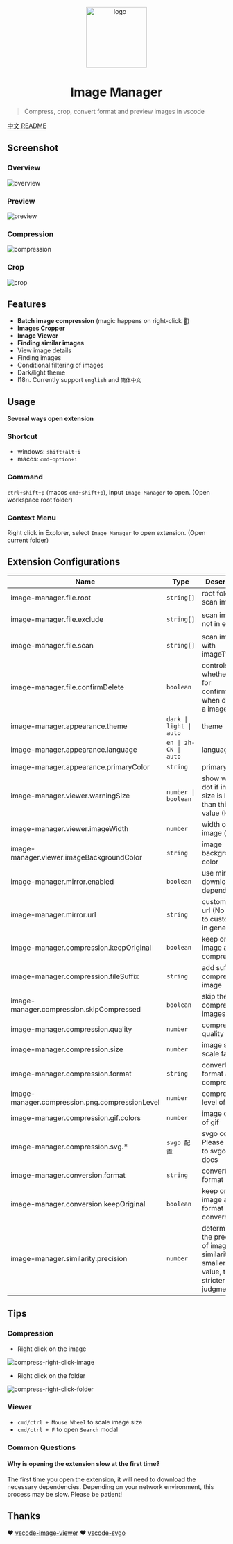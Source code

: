 <p align='center'>
  <a href='https://github.com/hemengke1997/vscode-image-manager' target="_blank" rel='noopener noreferrer'>
    <img width='140' src='./assets/logo.png' alt='logo' />
  </a>
</p>

<h1 align='center'>Image Manager</h1>

> Compress, crop, convert format and preview images in vscode

[中文 README](./README.md)

## Screenshot

### Overview

![overview](./screenshots/overview.png)

### Preview
![preview](./screenshots/preview.png)

### Compression
![compression](./screenshots/compression.png)

### Crop
![crop](./screenshots/crop.png)


## Features

- **Batch image compression** (magic happens on right-click 🤩)
- **Images Cropper**
- **Image Viewer**
- **Finding similar images**
- View image details
- Finding images
- Conditional filtering of images
- Dark/light theme
- I18n. Currently support `english` and `简体中文`


## Usage

**Several ways open extension**

### Shortcut

- windows: `shift+alt+i`
- macos: `cmd+option+i`


### Command

`ctrl+shift+p` (macos `cmd+shift+p`), input `Image Manager` to open. (Open workspace root folder)

### Context Menu

Right click in Explorer, select `Image Manager` to open extension. (Open current folder)


## Extension Configurations


| Name                                           | Type                    | Description                                                                                     | Default value                                                                                                                |
| ---------------------------------------------- | ----------------------- | ----------------------------------------------------------------------------------------------- | ---------------------------------------------------------------------------------------------------------------------------- |
| image-manager.file.root                        | `string[]`              | root folder to scan images                                                                      | current workspace                                                                                                            |
| image-manager.file.exclude                     | `string[]`              | scan images not in exclude                                                                      | `['**/node_modules/**','**/.git/**',`<br>`'**/dist/**','**/coverage/**','**/.next/**',`<br/>`'**/.nuxt/**','**/.vercel/**']` |
| image-manager.file.scan                        | `string[]`              | scan images with imageType                                                                      | `['svg','png','jpeg','jpg',`<br/>`'ico','gif','webp','bmp',`<br/>`'tif','tiff','apng','avif']`                               |
| image-manager.file.confirmDelete               | `boolean`               | controls whether ask for confirmation when deleting a image                                     | true                                                                                                                         |
| image-manager.appearance.theme                 | `dark \| light \| auto` | theme                                                                                           | `auto`                                                                                                                       |
| image-manager.appearance.language              | `en \| zh-CN \| auto`   | language                                                                                        | `auto`                                                                                                                       |
| image-manager.appearance.primaryColor          | `string`                | primary color                                                                                   | undefined                                                                                                                    |
| image-manager.viewer.warningSize               | `number \| boolean`     | show warning dot if image size is larger than this value (KB)                                   | 1024                                                                                                                         |
| image-manager.viewer.imageWidth                | `number`                | width of image (px)                                                                             | 100                                                                                                                          |
| image-manager.viewer.imageBackgroundColor      | `string`                | image background color                                                                          | `#1a1a1a`                                                                                                                    |
| image-manager.mirror.enabled                   | `boolean`               | use mirror for downloading dependencies                                                         | false                                                                                                                        |
| image-manager.mirror.url                       | `string`                | custom mirror url (No need to custom this in general)                                           | undefined                                                                                                                    |
| image-manager.compression.keepOriginal         | `boolean`               | keep original image after compression                                                           | false                                                                                                                        |
| image-manager.compression.fileSuffix           | `string`                | add suffix to compressed image                                                                  | `.min`                                                                                                                       |
| image-manager.compression.skipCompressed       | `boolean`               | skip the compressed images                                                                      | true                                                                                                                         |
| image-manager.compression.quality              | `number`                | compression quality                                                                             | -                                                                                                                            |
| image-manager.compression.size                 | `number`                | image size (x scale factor)                                                                     | 1                                                                                                                            |
| image-manager.compression.format               | `string`                | convert format after compression                                                                | ''                                                                                                                           |
| image-manager.compression.png.compressionLevel | `number`                | compression level of png                                                                        | 9                                                                                                                            |
| image-manager.compression.gif.colors           | `number`                | image colors of gif                                                                             | 256                                                                                                                          |
| image-manager.compression.svg.*                | `svgo 配置`             | svgo config. Please refer to svgo offical docs                                                  | -                                                                                                                            |
| image-manager.conversion.format                | `string`                | convert format                                                                                  | ''                                                                                                                           |
| image-manager.conversion.keepOriginal          | `boolean`               | keep original image after format conversion                                                     | false                                                                                                                        |
| image-manager.similarity.precision             | `number`                | determining the precision of image similarity. The smaller the value, the stricter the judgment | 10                                                                                                                           |


## Tips

### Compression

- Right click on the image

![compress-right-click-image](./screenshots/compress-1.png)

- Right click on the folder

![compress-right-click-folder](./screenshots/compress-2.png)


### Viewer

- `cmd/ctrl + Mouse Wheel` to scale image size
- `cmd/ctrl + F` to open `Search` modal

### Common Questions

#### Why is opening the extension slow at the first time?

The first time you open the extension, it will need to download the necessary dependencies. Depending on your network environment, this process may be slow. Please be patient!


## Thanks

❤️ [vscode-image-viewer](https://github.com/ZhangJian1713/vscode-image-viewer)
❤️ [vscode-svgo](https://github.com/1000ch/vscode-svgo)
